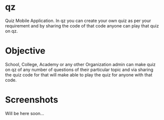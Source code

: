 # qz
Quiz Mobile Application. In qz you can create your own quiz as per your requirement and by sharing the code of that code anyone can play that quiz on qz.

# Objective
School, College, Academy or any other Organization admin can make quiz on qz of any number of questions of their particular topic and via sharing the quiz code for that will make able to play the quiz for anyone with that code.

# Screenshots
Will be here soon...
